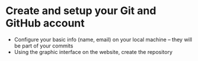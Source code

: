 # Create and setup your Git and GitHub account
* Configure your basic info (name, email) on your local machine – they will be part of your commits
* Using the graphic interface on the website, create the repository
